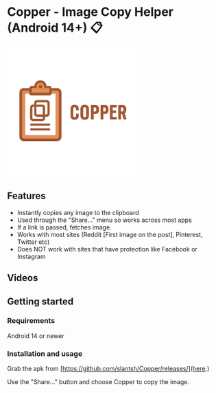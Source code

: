 # Copper - Image Copy Helper (Android 14+) 📋
<img src="copperlogo.png" alt="Copper logo" width="300"/>

## Features
- Instantly copies any image to the clipboard
- Used through the "Share..." menu so works across most apps
- If a link is passed, fetches image.
- Works with most sites (Reddit [First image on the post], Pinterest, Twitter etc)
- Does NOT work with sites that have protection like Facebook or Instagram

## Videos

## Getting started

### Requirements

Android 14 or newer

### Installation and usage

Grab the apk from [https://github.com/slantsh/Copper/releases/](here.)

Use the "Share..." button and choose Copper to copy the image.

 


